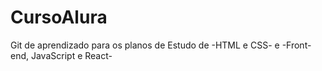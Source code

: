 # CursoAlura

Git de aprendizado para os planos de Estudo de -HTML e CSS- e -Front-end, JavaScript e React-
